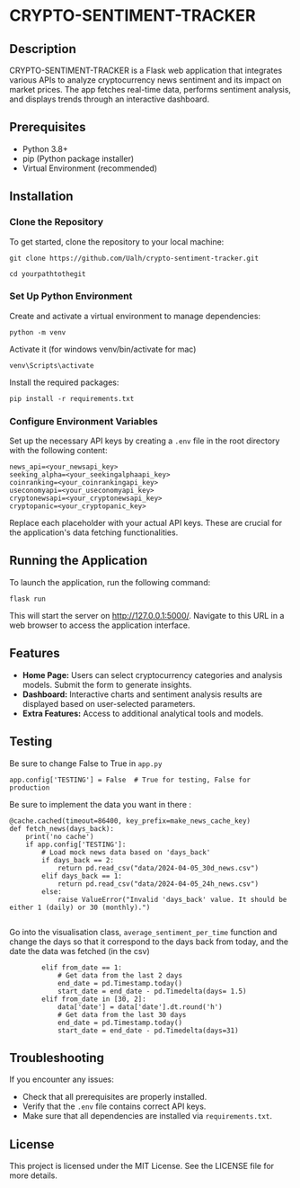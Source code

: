 # CRYPTO-SENTIMENT-TRACKER

## Description
CRYPTO-SENTIMENT-TRACKER is a Flask web application that integrates various APIs to analyze cryptocurrency news sentiment and its impact on market prices. The app fetches real-time data, performs sentiment analysis, and displays trends through an interactive dashboard.

## Prerequisites
- Python 3.8+
- pip (Python package installer)
- Virtual Environment (recommended)

## Installation

### Clone the Repository
To get started, clone the repository to your local machine:

```
git clone https://github.com/Ualh/crypto-sentiment-tracker.git
```
```
cd yourpathtothegit
```

### Set Up Python Environment

Create and activate a virtual environment to manage dependencies:

```
python -m venv 
```
Activate it (for windows venv/bin/activate for mac) 
```
venv\Scripts\activate
```

Install the required packages:

```
pip install -r requirements.txt
```

### Configure Environment Variables
Set up the necessary API keys by creating a `.env` file in the root directory with the following content:

```
news_api=<your_newsapi_key>
seeking_alpha=<your_seekingalphaapi_key>
coinranking=<your_coinrankingapi_key>
useconomyapi=<your_useconomyapi_key>
cryptonewsapi=<your_cryptonewsapi_key>
cryptopanic=<your_cryptopanic_key>
```

Replace each placeholder with your actual API keys. These are crucial for the application's data fetching functionalities.

## Running the Application
To launch the application, run the following command:

```
flask run
```

This will start the server on http://127.0.0.1:5000/. Navigate to this URL in a web browser to access the application interface.

## Features
- **Home Page:** Users can select cryptocurrency categories and analysis models. Submit the form to generate insights.
- **Dashboard:** Interactive charts and sentiment analysis results are displayed based on user-selected parameters.
- **Extra Features:** Access to additional analytical tools and models.

## Testing
Be sure to change False to True in `app.py`

```
app.config['TESTING'] = False  # True for testing, False for production
```
Be sure to implement the data you want in there :

```
@cache.cached(timeout=86400, key_prefix=make_news_cache_key)
def fetch_news(days_back):
    print('no cache')
    if app.config['TESTING']:
        # Load mock news data based on 'days_back'
        if days_back == 2:
            return pd.read_csv("data/2024-04-05_30d_news.csv")
        elif days_back == 1:
            return pd.read_csv("data/2024-04-05_24h_news.csv")
        else:
            raise ValueError("Invalid 'days_back' value. It should be either 1 (daily) or 30 (monthly).")
   
```

Go into the visualisation class, `average_sentiment_per_time` function and change the days so that it correspond to the days back from today, and the date the data was fetched (in the csv)

```
        elif from_date == 1:
            # Get data from the last 2 days
            end_date = pd.Timestamp.today()
            start_date = end_date - pd.Timedelta(days= 1.5)
        elif from_date in [30, 2]:
            data['date'] = data['date'].dt.round('h')
            # Get data from the last 30 days
            end_date = pd.Timestamp.today()
            start_date = end_date - pd.Timedelta(days=31)
```

## Troubleshooting
If you encounter any issues:
- Check that all prerequisites are properly installed.
- Verify that the `.env` file contains correct API keys.
- Make sure that all dependencies are installed via `requirements.txt`.


## License
This project is licensed under the MIT License. See the LICENSE file for more details.
